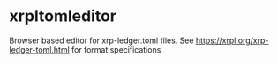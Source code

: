 # xrpltomleditor

Browser based editor for xrp-ledger.toml files. See https://xrpl.org/xrp-ledger-toml.html for format specifications.
